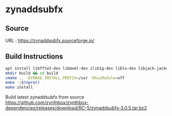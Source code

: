 # zynaddsubfx

## Source
URL : https://zynaddsubfx.sourceforge.io/

## Build Instructions
```sh
apt install libfftw3-dev libmxml-dev zlib1g-dev liblo-dev libjack-jackd2-dev
mkdir build && cd build
cmake .. -DCMAKE_INSTALL_PREFIX=/usr -DGuiModule=off
make -j$(nproc)
make install
```

Build latest zynaddsubfx from source https://github.com/zynthbox/zynthbox-dependencies/releases/download/RC-5/zynaddsubfx-3.0.5.tar.bz2

